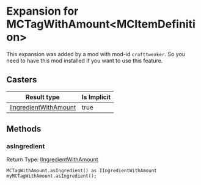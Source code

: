 # Expansion for MCTagWithAmount&lt;MCItemDefinition&gt;

This expansion was added by a mod with mod-id `crafttweaker`. So you need to have this mod installed if you want to use this feature.

## Casters

| Result type | Is Implicit |
|-------------|-------------|
| [IIngredientWithAmount](/vanilla/api/items/IIngredientWithAmount) | true |

## Methods

### asIngredient

Return Type: [IIngredientWithAmount](/vanilla/api/items/IIngredientWithAmount)

```zenscript
MCTagWithAmount.asIngredient() as IIngredientWithAmount
myMCTagWithAmount.asIngredient();
```

